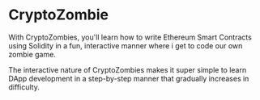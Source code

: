 # CryptoZombie
With CryptoZombies, you'll learn how to write Ethereum Smart Contracts using Solidity in a fun, interactive manner where i get to code our own zombie game.

The interactive nature of CryptoZombies makes it super simple to learn DApp development in a step-by-step manner that gradually increases in difficulty. 
